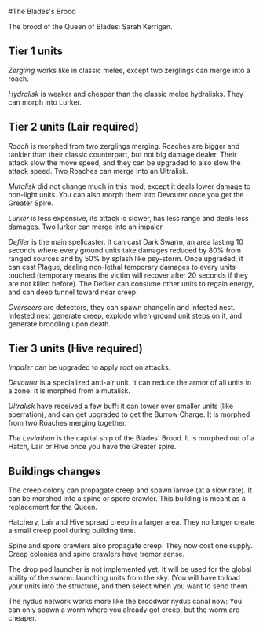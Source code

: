 #The Blades's Brood

The brood of the Queen of Blades: Sarah Kerrigan.

## Tier 1 units

*Zergling* works like in classic melee, except two zerglings can merge into a roach.

*Hydralisk* is weaker and cheaper than the classic melee hydralisks. They can morph into Lurker. 

## Tier 2 units (Lair required)

*Roach* is morphed from two zerglings merging. Roaches are bigger and tankier than their classic counterpart, but not big damage dealer. Their attack slow the move speed, and they can be upgraded to also slow the attack speed. Two Roaches can merge into an Ultralisk.

*Mutalisk* did not change much in this mod, except it deals lower damage to non-light units. You can also morph them into Devourer once you get the Greater Spire.

*Lurker* is less expensive, its attack is slower, has less range and deals less damages. Two lurker can merge into an impaler

*Defiler* is the main spellcaster. It can cast Dark Swarm, an area lasting 10 seconds where every ground units take damages reduced by 80% from ranged sources and by 50% by splash like psy-storm. Once upgraded, it can cast Plague, dealing non-lethal temporary damages to every units touched (temporary means the victim will recover after 20 seconds if they are not killed before). The Defiler can consume other units to regain energy, and can deep tunnel toward near creep.

*Overseers* are detectors, they can spawn changelin and infested nest. Infested nest generate creep, explode when ground unit steps on it, and generate broodling upon death. 

## Tier 3 units (Hive required)

*Impaler* can be upgraded to apply root on attacks.

*Devourer* is a specialized anti-air unit. It can reduce the armor of all units in a zone. It is morphed from a mutalisk.

*Ultralisk* have received a few buff: it can tower over smaller units (like aberration), and can get upgraded to get the Burrow Charge. It is morphed from two Roaches merging together.

*The Leviathan* is the capital ship of the Blades' Brood. It is morphed out of a Hatch, Lair or Hive once you have the Greater spire.


## Buildings changes

The creep colony can propagate creep and spawn larvae (at a slow rate). It can be morphed into a spine or spore crawler. This building is meant as a replacement for the Queen. 

Hatchery, Lair and Hive spread creep in a larger area. They no longer create a small creep pool during building time.

Spine and spore crawlers also propagate creep. They now cost one supply. Creep colonies and spine crawlers have tremor sense.

The drop pod launcher is not implemented yet. It will be used for the global ability of the swarm: launching units from the sky. (You will have to load your units into the structure, and then select when you want to send them.

The nydus network works more like the broodwar nydus canal now: You can only spawn a worm where you already got creep, but the worm are cheaper.

